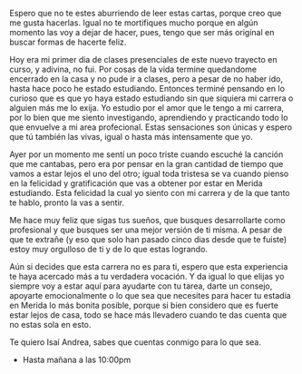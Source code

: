 Espero que no te estes aburriendo de leer estas cartas, porque creo que me gusta hacerlas. Igual no te mortifiques mucho porque en algún momento las voy a dejar de hacer, pues, tengo que ser más original en buscar formas de hacerte feliz.

Hoy era mi primer dia de clases presenciales de este nuevo trayecto en curso, y adivina, no fui. Por cosas de la vida termine quedandome encerrado en la casa y no pude ir a clases, pero a pesar de no haber ido, hasta hace poco he estado estudiando. Entonces terminé pensando en lo curioso que es que yo haya estado estudiando sin que siquiera mi carrera o alguien más me lo exija. Yo estudio por el amor que le tengo a mi carrera, por lo bien que me siento investigando, aprendiendo y practicando todo lo que envuelve a mi area profecional. Estas sensaciones son únicas y espero que tú también las vivas, igual o hasta más intensamente que yo.

Ayer por un momento me sentí un poco triste cuando escuché la canción que me cantabas, pero era por pensar en la gran cantidad de tiempo que vamos a estar lejos el uno del otro; igual toda tristesa se va cuando pienso en la felicidad y gratificación que vas a obtener por estar en Merida estudiando. Esta felicidad la cual yo siento con mi carrera y de la que tanto te hablo, pronto la vas a sentir.

Me hace muy feliz que sigas tus sueños, que busques desarrollarte como profesional y que busques ser una mejor versión de ti misma. A pesar de que te extrañe (y eso que solo han pasado cinco dias desde que te fuiste) estoy muy orgulloso de ti y de lo que estas logrando.

Aún si decides que esta carrera no es para ti, espero que esta experiencia te haya acercado más a tu verdadera vocación. Y da igual lo que elijas yo siempre voy a estar aquí para ayudarte con tu tarea, darte un consejo, apoyarte emocionalmente o lo que sea que necesites para hacer tu estadia en Merida lo más bonita posible, porque si bien considero que es fuerte estar lejos de casa, todo se hace más llevadero cuando te das cuenta que no estas sola en esto.

Te quiero Isaí Andrea, sabes que cuentas conmigo para lo que sea.

- Hasta mañana a las 10:00pm